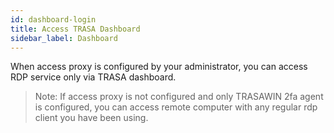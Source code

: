 ```yaml
---
id: dashboard-login
title: Access TRASA Dashboard
sidebar_label: Dashboard
---
```


When access proxy is configured by your administrator, you can access RDP service only via TRASA dashboard.

> Note: If access proxy is not configured and only TRASAWIN 2fa agent is configured, you can access remote computer with any regular rdp client you have been using.